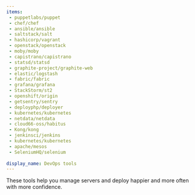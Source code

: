 ```yaml
---
items:
 - puppetlabs/puppet
 - chef/chef
 - ansible/ansible
 - saltstack/salt
 - hashicorp/vagrant
 - openstack/openstack
 - moby/moby
 - capistrano/capistrano
 - statsd/statsd
 - graphite-project/graphite-web
 - elastic/logstash
 - fabric/fabric
 - grafana/grafana
 - StackStorm/st2
 - openshift/origin
 - getsentry/sentry
 - deployphp/deployer
 - kubernetes/kubernetes
 - netdata/netdata
 - cloud66-oss/habitus
 - Kong/kong
 - jenkinsci/jenkins
 - kubernetes/kubernetes
 - apache/mesos
 - SeleniumHQ/selenium
 
display_name: DevOps tools
---
```

These tools help you manage servers and deploy happier and more often with more confidence.
